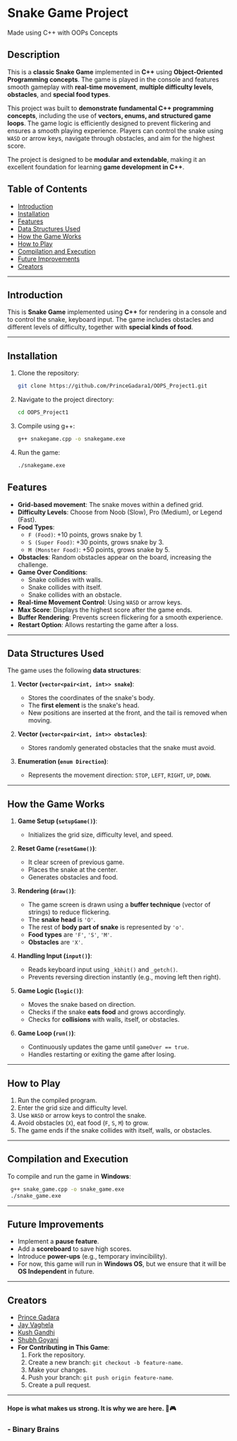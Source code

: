 # Snake Game Project

Made using C++ with OOPs Concepts

## Description
This is a **classic Snake Game** implemented in **C++** using **Object-Oriented 
Programming concepts**. The game is played in the console and features smooth gameplay with **real-time movement**, **multiple difficulty levels**, **obstacles**, and **special food types**.

This project was built to **demonstrate fundamental C++ programming concepts**, including the use of **vectors, enums, and structured game loops**. The game logic is efficiently designed to prevent flickering and ensures a smooth playing experience. Players can control the snake using `WASD` or arrow keys, navigate through obstacles, and aim for the highest score.

The project is designed to be **modular and extendable**, making it an excellent foundation for learning **game development in C++**.

## Table of Contents
- [Introduction](#introduction)
- [Installation](#installation)
- [Features](#features)
- [Data Structures Used](#data-structures-used)
- [How the Game Works](#how-the-game-works)
- [How to Play](#how-to-play)
- [Compilation and Execution](#compilation-and-execution)
- [Future Improvements](#future-improvements)
- [Creators](#creators)

---

## Introduction
This is **Snake Game** implemented using **C++** for rendering in a console and to control the snake, keyboard input. The game includes obstacles and different levels of difficulty, together with **special kinds of food**.

---

## Installation

1. Clone the repository:
   ```bash
   git clone https://github.com/PrinceGadara1/OOPS_Project1.git
   ```
2. Navigate to the project directory:
   ```bash
   cd OOPS_Project1
   ```
3. Compile using g++:
   ```bash
   g++ snakegame.cpp -o snakegame.exe
   ```
4. Run the game:
   ```bash
   ./snakegame.exe
   ```

## Features
- **Grid-based movement**: The snake moves within a defined grid.
- **Difficulty Levels**: Choose from Noob (Slow), Pro (Medium), or Legend (Fast).
- **Food Types**:
  - `F (Food)`: +10 points, grows snake by 1.
  - `S (Super Food)`: +30 points, grows snake by 3.
  - `M (Monster Food)`: +50 points, grows snake by 5.
- **Obstacles**: Random obstacles appear on the board, increasing the challenge.
- **Game Over Conditions**:
  - Snake collides with walls.
  - Snake collides with itself.
  - Snake collides with an obstacle.
- **Real-time Movement Control**: Using `WASD` or arrow keys.
- **Max Score**: Displays the highest score after the game ends.
- **Buffer Rendering**: Prevents screen flickering for a smooth experience.
- **Restart Option**: Allows restarting the game after a loss.

---

## Data Structures Used
The game uses the following **data structures**:

1. **Vector (`vector<pair<int, int>> snake`)**:
   - Stores the coordinates of the snake's body.
   - The **first element** is the snake's head.
   - New positions are inserted at the front, and the tail is removed when moving.

2. **Vector (`vector<pair<int, int>> obstacles`)**:
   - Stores randomly generated obstacles that the snake must avoid.

3. **Enumeration (`enum Direction`)**:
   - Represents the movement direction: `STOP`, `LEFT`, `RIGHT`, `UP`, `DOWN`.

---

## How the Game Works

1. **Game Setup (`setupGame()`)**:
   - Initializes the grid size, difficulty level, and speed.

2. **Reset Game (`resetGame()`)**:
   - It clear screen of previous game.
   - Places the snake at the center.
   - Generates obstacles and food.

4. **Rendering (`draw()`)**:
   - The game screen is drawn using a **buffer technique** (vector of strings) to reduce flickering.
   - The **snake head** is `'O'`.
   - The rest of **body part of snake** is represented by `'o'`.
   - **Food types** are `'F'`, `'S'`, `'M'`.
   - **Obstacles** are `'X'`.

5. **Handling Input (`input()`)**:
   - Reads keyboard input using `_kbhit()` and `_getch()`.
   - Prevents reversing direction instantly (e.g., moving left then right).

6. **Game Logic (`logic()`)**:
   - Moves the snake based on direction.
   - Checks if the snake **eats food** and grows accordingly.
   - Checks for **collisions** with walls, itself, or obstacles.

7. **Game Loop (`run()`)**:
   - Continuously updates the game until `gameOver == true`.
   - Handles restarting or exiting the game after losing.

---

## How to Play
1. Run the compiled program.
2. Enter the grid size and difficulty level.
3. Use `WASD` or arrow keys to control the snake.
4. Avoid obstacles (`X`), eat food (`F`, `S`, `M`) to grow.
5. The game ends if the snake collides with itself, walls, or obstacles.

---

## Compilation and Execution
To compile and run the game in **Windows**:
```sh
 g++ snake_game.cpp -o snake_game.exe
 ./snake_game.exe
```

---

## Future Improvements
- Implement a **pause feature**.
- Add a **scoreboard** to save high scores.
- Introduce **power-ups** (e.g., temporary invincibility).
- For now, this game will run in **Windows OS**, but we ensure that it will be **OS Independent** in future. 

---

## Creators
- [Prince Gadara](https://github.com/PrinceGadara1)
- [Jay Vaghela](https://github.com/202401237)
- [Kush Gandhi](https://github.com/kushgandhi123) 
- [Shubh Goyani](https://github.com/Shubh-Goyani)
- **For Contributing in This Game**:
   1. Fork the repository.
   2. Create a new branch: `git checkout -b feature-name`.
   3. Make your changes.
   4. Push your branch: `git push origin feature-name`.
   5. Create a pull request.

---

#### Hope is what makes us strong. It is why we are here. 🐍🎮
### - **Binary Brains**
